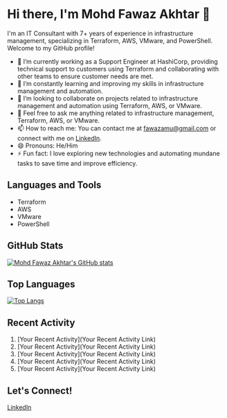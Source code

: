 # Hi there, I'm Mohd Fawaz Akhtar 👋

I'm an IT Consultant with 7+ years of experience in infrastructure management, specializing in Terraform, AWS, VMware, and PowerShell. Welcome to my GitHub profile!

- 🔭 I’m currently working as a Support Engineer at HashiCorp, providing technical support to customers using Terraform and collaborating with other teams to ensure customer needs are met.
- 🌱 I’m constantly learning and improving my skills in infrastructure management and automation.
- 👯 I’m looking to collaborate on projects related to infrastructure management and automation using Terraform, AWS, or VMware.
- 💬 Feel free to ask me anything related to infrastructure management, Terraform, AWS, or VMware.
- 📫 How to reach me: You can contact me at fawazamu@gmail.com or connect with me on [LinkedIn](www.linkedin.com/in/mohdfawaz/).
- 😄 Pronouns: He/Him
- ⚡ Fun fact: I love exploring new technologies and automating mundane tasks to save time and improve efficiency.

## Languages and Tools

- Terraform
- AWS
- VMware
- PowerShell

## GitHub Stats

[![Mohd Fawaz Akhtar's GitHub stats](https://github-readme-stats.vercel.app/api?username=mfakhtar&count_private=true&show_icons=true&theme=radical)](https://github.com/yourusername)

## Top Languages

[![Top Langs](https://github-readme-stats.vercel.app/api/top-langs/?username=mfakhtar&layout=compact&theme=radical)](https://github.com/yourusername)


## Recent Activity

<!--START_SECTION:activity-->
1. [Your Recent Activity](Your Recent Activity Link)
2. [Your Recent Activity](Your Recent Activity Link)
3. [Your Recent Activity](Your Recent Activity Link)
4. [Your Recent Activity](Your Recent Activity Link)
5. [Your Recent Activity](Your Recent Activity Link)
<!--END_SECTION:activity-->

## Let's Connect!

[LinkedIn](www.linkedin.com/in/mohdfawaz/)
